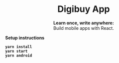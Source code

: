 <h1 align="center">
    Digibuy App
</h1>

<p align="center">
  <strong>Learn once, write anywhere:</strong><br>
  Build mobile apps with React.
</p>

<p>
    <strong>Setup instructions <strong>
</p>

```
yarn install
yarn start
yarn android

```
